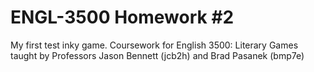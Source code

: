 # ENGL-3500 Homework #2
My first test inky game. Coursework for English 3500: Literary Games taught by Professors Jason Bennett (jcb2h) and Brad Pasanek (bmp7e)


